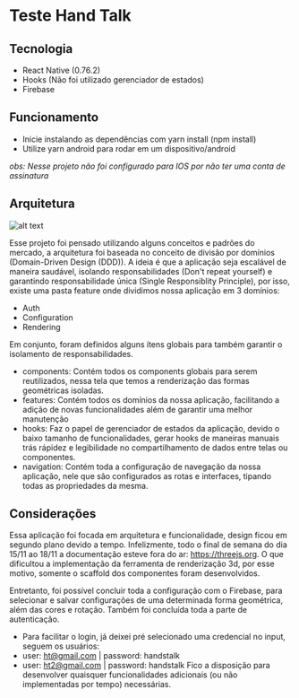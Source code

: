 # Teste Hand Talk

## Tecnologia
- React Native (0.76.2)
- Hooks (Não foi utilizado gerenciador de estados)
- Firebase

## Funcionamento
- Inicie instalando as dependências com yarn install (npm install)
- Utilize yarn android para rodar em um dispositivo/android

_obs: Nesse projeto não foi configurado para IOS por não ter uma conta de assinatura_

## Arquitetura

![alt text](https://i.ibb.co/3C5pxmW/Teste-Hand-Talk-drawio.png)

Esse projeto foi pensado utilizando alguns conceitos e padrões do mercado, a arquitetura foi baseada no conceito de divisão por domínios (Domain-Driven Design (DDD)). 
A ideia é que a aplicação seja escalável de maneira saudável, isolando responsabilidades (Don't repeat yourself) e garantindo responsabilidade única (Single Responsiblity Principle), por isso, existe uma pasta feature onde dividimos nossa aplicação em 3 domínios:
- Auth
- Configuration
- Rendering

Em conjunto, foram definidos alguns ítens globais para também garantir o isolamento de responsabilidades.
 - components: Contém todos os components globais para serem reutilizados, nessa tela que temos a renderização das formas geométricas isoladas. 
 - features: Contém todos os domínios da nossa aplicação, facilitando a adição de novas funcionalidades além de garantir uma melhor manutenção
 - hooks: Faz o papel de gerenciador de estados da aplicação, devido o baixo tamanho de funcionalidades, gerar hooks de maneiras manuais trás rápidez e legibilidade no compartilhamento de dados entre telas ou componentes.
 - navigation: Contém toda a configuração de navegação da nossa aplicação, nele que são configurados as rotas e interfaces, tipando todas as propriedades da mesma. 

## Considerações
Essa aplicação foi focada em arquitetura e funcionalidade, design ficou em segundo plano devido a tempo. Infelizmente, todo o final de semana do dia 15/11 ao 18/11 a documentação esteve fora do ar: https://threejs.org. O que dificultou a implementação da ferramenta de renderização 3d, por esse motivo, somente o scaffold dos componentes foram desenvolvidos. <p>Entretanto, foi possível concluir toda a configuração com o Firebase, para selecionar e salvar configurações de uma determinada forma geométrica, além das cores e rotação. Também foi concluída toda a parte de autenticação. 
- Para facilitar o login, já deixei pré selecionado uma credencial no input, seguem os usuários: 
- user: ht@gmail.com | password: handstalk
- user: ht2@gmail.com | password: handstalk
Fico a disposição para desenvolver quaisquer funcionalidades adicionais (ou não implementadas por tempo) necessárias. 